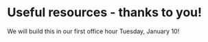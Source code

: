 # Useful resources - thanks to you!

We will build this in our first office hour Tuesday, January 10!